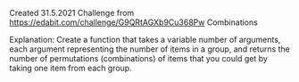 Created 31.5.2021
Challenge from https://edabit.com/challenge/G9QRtAGXb9Cu368Pw
Combinations

Explanation:
Create a function that takes a variable number of arguments,
each argument representing the number of items in a group,
and returns the number of permutations (combinations) of items
that you could get by taking one item from each group.